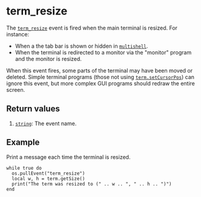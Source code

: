 # term\_resize

The [`term_resize`](term_resize.html) event is fired when the main terminal is resized. For instance:

* When a the tab bar is shown or hidden in [`multishell`](../module/multishell.html).
* When the terminal is redirected to a monitor via the "monitor" program and the monitor is resized.

When this event fires, some parts of the terminal may have been moved or deleted. Simple terminal programs (those
not using [`term.setCursorPos`](../module/term.html#v:setCursorPos)) can ignore this event, but more complex GUI programs should redraw the entire screen.

## Return values

1. [`string`](https://www.lua.org/manual/5.1/manual.html#5.4): The event name.

## Example

Print a message each time the terminal is resized.

```
while true do
  os.pullEvent("term_resize")
  local w, h = term.getSize()
  print("The term was resized to (" .. w .. ", " .. h .. ")")
end
```
